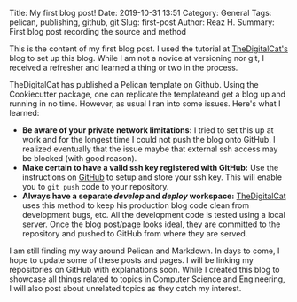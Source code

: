 Title: My first blog post!
Date: 2019-10-31 13:51
Category: General
Tags: pelican, publishing, github, git
Slug: first-post
Author: Reaz H.
Summary: First blog post recording the source and method

This is the content of my first blog post. I used the tutorial at [TheDigitalCat's](https://www.thedigitalcatonline.com/blog/2019/06/07/run-a-pelican-blog/) blog to set up this blog. While I am not a novice at versioning nor git, I received a refresher and learned a thing or two in the process.

TheDigitalCat has published a Pelican template on Github. Using the Cookiecutter package, one can replicate the templateand get a blog up and running in no time. However, as usual I ran into some issues. Here's what I learned:

- **Be aware of your private network limitations:** I tried to set this up at work and for the longest time I could not push the blog onto GitHub. I realized eventually that the issue maybe that external ssh access may be blocked (with good reason). 
- **Make certain to have a valid ssh key registered with GitHub:** Use the instructions on [GitHub](https://help.github.com/en/github/authenticating-to-github/generating-a-new-ssh-key-and-adding-it-to-the-ssh-agent) to setup and store your ssh key. This will enable you to `git push` code to your repository.
- **Always have a separate ***develop*** and ***deploy*** workspace:** [TheDigitalCat](https://help.github.com/en/github/authenticating-to-github/generating-a-new-ssh-key-and-adding-it-to-the-ssh-agent) uses this method to keep his production blog code clean from development bugs, etc. All the development code is tested using a local server. Once the blog post/page looks ideal, they are committed to the repository and pushed to GitHub from where they are served. 

I am still finding my way around Pelican and Markdown. In days to come, I hope to update some of these posts and pages. I will be linking my repositories on GitHub with explanations soon. While I created this blog to showcase all things related to topics in Computer Science and Engineering, I will also post about unrelated topics as they catch my interest. 
 
